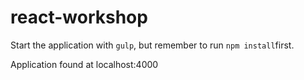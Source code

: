 # react-workshop

Start the application with ```gulp```, but remember to run ```npm install```first.

Application found at localhost:4000

